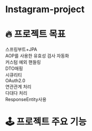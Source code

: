# Instagram-project

# 🔥 프로젝트 목표

스프링부트+JPA      
AOP를 사용한 유효성 검사 자동화      
커스텀 예외 핸들링  
DTO매핑    
시큐리티     
OAuth2.0      
연관관계 처리     
다대다 처리     
ResponseEntity사용   


# 🕹 프로젝트 주요 기능
